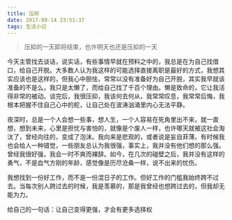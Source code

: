 ```yaml
---
title: 压抑
date: 2017-09-14 23:51:37
tags: 生活小记
---
```


>压抑的一天即将结束，也许明天也还是压抑的一天

今天主管找去谈话，说实话，有些事情早就在预料之中的，我总是在为自己找借口，给自己开脱。大多数人认为我这样的可能选择直接离职是最好的方式，我想其实应该也是这样的，但我心中胆怯，常常以没有准备好为自己开脱，其实我早就该准备的不是么，我只是太懒了，而给自己找了千百个理由。懒是致命的，它让我活得非常的被动。谈完后，我很压抑，我该何去何从，我常常叹息，我常常后悔，我根本把握不住自己心中的舵，让自己处在波涛汹涌里内心无法平静。

夜深时，总是一个人会想一些事，想人生，一个人容易在死角里出不来，就一直想，想到未来，心里是担忧与害怕的，就像是个废人一样，也许哪天就被这社会淘汰了，曾经向往的，变成了泡沫。我向来是悲观的，或者说是妄自菲薄。有时候我也会给人一种错觉，一些朋友总认为我很强，事实上，我并没有他们想的那么强。曾经我很好强，我会一时不爽而裸辞。如今，在几次的碰壁之后，我并没有这样的勇气，不是血气方刚的年龄，感觉像是历尽沧桑一样，说不出来的忧伤。

我想找到一份好工作，而不是一份混日子的工作。但好工作的门槛我始终跨不过去。当每次别人跨过去的时候，我是羡慕的，那是我曾经也想跨过去的，但我却无能为力。

给自己的一句话：让自己变得更强，才会有更多选择权


